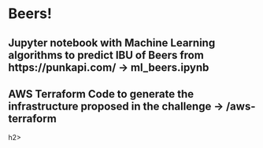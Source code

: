 <h1> Beers! </h1>

<h2>Jupyter notebook with Machine Learning algorithms to predict IBU of Beers from https://punkapi.com/ -> ml_beers.ipynb</h2>

<h2>AWS Terraform Code to generate the infrastructure proposed in the challenge -> /aws-terraform</h2>h2>